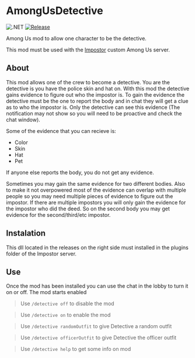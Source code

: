 # AmongUsDetective

![.NET](https://github.com/VisualEnterprise/AmongUsDetective/workflows/.NET/badge.svg)
[![Release](https://img.shields.io/github/v/release/VisualEnterprise/AmongUsDetective?logo=github&style=flat)](https://github.com/VisualEnterprise/AmongUsDetective/releases)

Among Us mod to allow one character to be the detective.

This mod must be used with the [Impostor](https://github.com/Impostor/Impostor) custom Among Us server.

## About
This mod allows one of the crew to become a detective. You are the detective is you have the police skin and hat on.
With this mod the detective gains evidence to figure out who the impostor is.
To gain the evidence the detective must be the one to report the body and in chat they will get a clue as to who the impostor is. Only the detective can see this evidence (The notification may not show so you will need to be proactive and check the chat window).

Some of the evidence that you can recieve is:  
  - Color  
  - Skin  
  - Hat  
  - Pet

If anyone else reports the body, you do not get any evidence.

Sometimes you may gain the same evidence for two different bodies.
Also to make it not overpowered most of the evidence can overlap with multiple people so you may need multiple pieces of evidence to figure out the impostor.
If there are multiple impostors you will only gain the evidence for the impostor who did the deed. So on the second body you may get evidence for the second/third/etc impostor.

## Instalation
This dll located in the releases on the right side must installed in the plugins folder of the Impostor server.

## Use
Once the mod has been installed you can use the chat in the lobby to turn it on or off. The mod starts enabled

> Use `/detective off` to disable the mod

> Use `/detective on` to enable the mod

> Use `/detective randomOutfit` to give Detective a random outfit

> Use `/detective officerOutfit` to give Detective the officer outfit

> Use `/detective help` to get some info on mod
